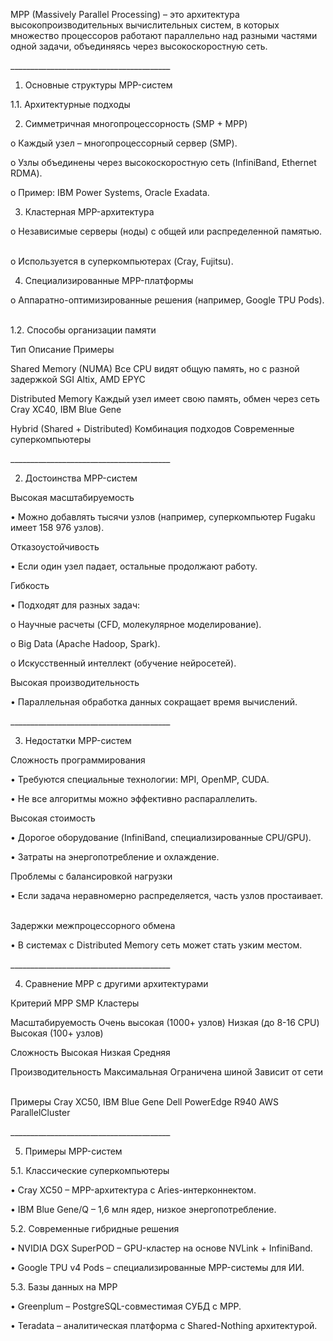 MPP (Massively Parallel Processing) – это архитектура высокопроизводительных вычислительных систем, в которых множество процессоров работают параллельно над разными частями одной задачи, объединяясь через высокоскоростную сеть.  

________________________________________  

1. Основные структуры MPP-систем  

1.1. Архитектурные подходы  

2. Симметричная многопроцессорность (SMP + MPP)  

o Каждый узел – многопроцессорный сервер (SMP).  

o Узлы объединены через высокоскоростную сеть (InfiniBand, Ethernet RDMA).  

o Пример: IBM Power Systems, Oracle Exadata.  

3. Кластерная MPP-архитектура  

o Независимые серверы (ноды) с общей или распределенной памятью.  

o Используется в суперкомпьютерах (Cray, Fujitsu).  

4. Специализированные MPP-платформы  

o Аппаратно-оптимизированные решения (например, Google TPU Pods).  

1.2. Способы организации памяти  

Тип Описание Примеры  

Shared Memory (NUMA) Все CPU видят общую память, но с разной задержкой SGI Altix, AMD EPYC  

Distributed Memory Каждый узел имеет свою память, обмен через сеть Cray XC40, IBM Blue Gene  

Hybrid (Shared + Distributed) Комбинация подходов Современные суперкомпьютеры  

________________________________________  

2. Достоинства MPP-систем  

Высокая масштабируемость  

• Можно добавлять тысячи узлов (например, суперкомпьютер Fugaku имеет 158 976 узлов).  

Отказоустойчивость  

• Если один узел падает, остальные продолжают работу.  

Гибкость  

• Подходят для разных задач:  

o Научные расчеты (CFD, молекулярное моделирование).  

o Big Data (Apache Hadoop, Spark).  

o Искусственный интеллект (обучение нейросетей).  

Высокая производительность  

• Параллельная обработка данных сокращает время вычислений.  

________________________________________  

3. Недостатки MPP-систем  

Сложность программирования  

• Требуются специальные технологии: MPI, OpenMP, CUDA.  

• Не все алгоритмы можно эффективно распараллелить.  

Высокая стоимость  

• Дорогое оборудование (InfiniBand, специализированные CPU/GPU).  

• Затраты на энергопотребление и охлаждение.  

Проблемы с балансировкой нагрузки  

• Если задача неравномерно распределяется, часть узлов простаивает.  

Задержки межпроцессорного обмена  

• В системах с Distributed Memory сеть может стать узким местом.  

________________________________________  

4. Сравнение MPP с другими архитектурами  

Критерий MPP SMP Кластеры  

Масштабируемость Очень высокая (1000+ узлов) Низкая (до 8-16 CPU) Высокая (100+ узлов)  

Сложность Высокая Низкая Средняя  

Производительность Максимальная Ограничена шиной Зависит от сети  

Примеры Cray XC50, IBM Blue Gene Dell PowerEdge R940 AWS ParallelCluster  

________________________________________  

5. Примеры MPP-систем  

5.1. Классические суперкомпьютеры  

• Cray XC50 – MPP-архитектура с Aries-интерконнектом.  

• IBM Blue Gene/Q – 1,6 млн ядер, низкое энергопотребление.  

5.2. Современные гибридные решения  

• NVIDIA DGX SuperPOD – GPU-кластер на основе NVLink + InfiniBand.  

• Google TPU v4 Pods – специализированные MPP-системы для ИИ.  

5.3. Базы данных на MPP  

• Greenplum – PostgreSQL-совместимая СУБД с MPP.  

• Teradata – аналитическая платформа с Shared-Nothing архитектурой.
